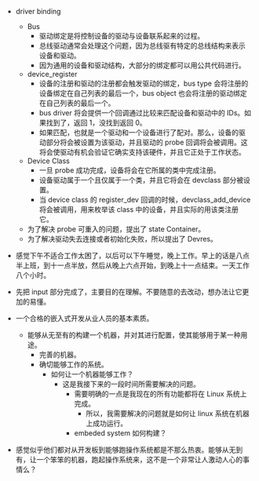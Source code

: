 - driver binding
	- Bus
		- 驱动绑定是将控制设备的驱动与设备联系起来的过程。
		- 总线驱动通常会处理这个问题，因为总线驱有特定的总线结构来表示设备和驱动。
		- 因为通用的设备和驱动结构，大部分的绑定都可以用公共代码进行。
	- device_register
		- 设备的注册和驱动的注册都会触发驱动的绑定，bus type 会将注册的设备绑定在自己列表的最后一个，bus object 也会将注册的驱动绑定在自己列表的最后一个。
		- bus driver 将会提供一个回调通过比较来匹配设备和驱动中的 IDs。如果找到了，返回 1，没找到返回 0。
		- 如果匹配，也就是一个驱动和一个设备进行了配对。那么，设备的驱动部分将会被设置为该驱动，并且驱动的 probe 回调将会被调用。这将会使驱动有机会验证它确实支持该硬件，并且它正处于工作状态。
	- Device Class
		- 一旦 probe 成功完成，设备将会在它所属的类中完成注册。
		- 设备驱动属于一个且仅属于一个类，并且它将会在 devclass 部分被设置。
		- 当 device class 的 register_dev 回调的时候，devclass_add_device 将会被调用，用来枚举该 class 中的设备，并且实际的用该类注册它。
	- 为了解决 probe 可重入的问题，提出了 state Container。
	- 为了解决驱动失去连接或者初始化失败，所以提出了 Devres。
- 感觉下午不适合工作太困了，以后可以下午睡觉，晚上工作。早上的话是八点半上班，到十一点半放，然后从晚上六点开始，到晚上十一点结束。一天工作八个小时。
- 先把 input 部分完成了，主要目的在理解。不要随意的去改动，想办法让它更加的易懂。

- 一个合格的嵌入式开发从业人员的基本素质。
	- 能够从无至有的构建一个机器，并对其进行配置，使其能够用于某一种用途。
		- 完善的机器。
		- 确切能够工作的系统。
			- 如何让一个机器能够工作？
				- 这是我接下来的一段时间所需要解决的问题。
					- 需要明确的一点是我现在的所有功能都将在 Linux 系统上完成。
						- 所以，我需要解决的问题就是如何让 linux 系统在机器上成功运行。
					- embeded system 如何构建？

- 感觉似乎他们都对从开发板到能够跑操作系统都是不那么热衷。能够从无到有，让一个笨笨的机器，跑起操作系统来，这不是一个非常让人激动人心的事情么？

